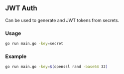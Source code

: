 ## JWT Auth

Can be used to generate and JWT tokens from secrets.  

### Usage

```bash
go run main.go -key=secret
```

### Example

```bash
go run main.go -key=$(openssl rand -base64 32)
```
